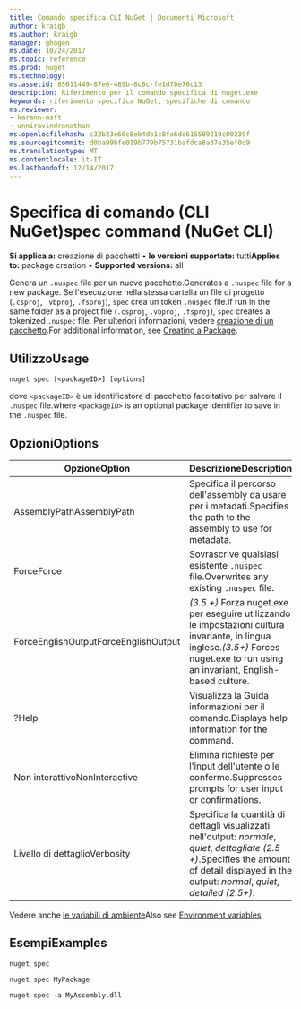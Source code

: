 ```yaml
---
title: Comando specifica CLI NuGet | Documenti Microsoft
author: kraigb
ms.author: kraigb
manager: ghogen
ms.date: 10/24/2017
ms.topic: reference
ms.prod: nuget
ms.technology: 
ms.assetid: 85611449-87e6-489b-8c6c-fe1d7be76c13
description: Riferimento per il comando specifica di nuget.exe
keywords: riferimento specifica NuGet, specifiche di comando
ms.reviewer:
- karann-msft
- unniravindranathan
ms.openlocfilehash: c32b23e66c8eb4db1c8fa6dc615589219c00239f
ms.sourcegitcommit: d0ba99bfe019b779b75731bafdca8a37e35ef0d9
ms.translationtype: MT
ms.contentlocale: it-IT
ms.lasthandoff: 12/14/2017
---
```

# <a name="spec-command-nuget-cli"></a><span data-ttu-id="3325f-104">Specifica di comando (CLI NuGet)</span><span class="sxs-lookup"><span data-stu-id="3325f-104">spec command (NuGet CLI)</span></span>

<span data-ttu-id="3325f-105">**Si applica a:** creazione di pacchetti &bullet; **le versioni supportate:** tutti</span><span class="sxs-lookup"><span data-stu-id="3325f-105">**Applies to:** package creation &bullet; **Supported versions:** all</span></span>

<span data-ttu-id="3325f-106">Genera un `.nuspec` file per un nuovo pacchetto.</span><span class="sxs-lookup"><span data-stu-id="3325f-106">Generates a `.nuspec` file for a new package.</span></span> <span data-ttu-id="3325f-107">Se l'esecuzione nella stessa cartella un file di progetto (`.csproj`, `.vbproj`, `.fsproj`), `spec` crea un token `.nuspec` file.</span><span class="sxs-lookup"><span data-stu-id="3325f-107">If run in the same folder as a project file (`.csproj`, `.vbproj`, `.fsproj`), `spec` creates a tokenized `.nuspec` file.</span></span> <span data-ttu-id="3325f-108">Per ulteriori informazioni, vedere [creazione di un pacchetto](../create-packages/creating-a-package.md).</span><span class="sxs-lookup"><span data-stu-id="3325f-108">For additional information, see [Creating a Package](../create-packages/creating-a-package.md).</span></span>

## <a name="usage"></a><span data-ttu-id="3325f-109">Utilizzo</span><span class="sxs-lookup"><span data-stu-id="3325f-109">Usage</span></span>

```
nuget spec [<packageID>] [options]
```

<span data-ttu-id="3325f-110">dove `<packageID>` è un identificatore di pacchetto facoltativo per salvare il `.nuspec` file.</span><span class="sxs-lookup"><span data-stu-id="3325f-110">where `<packageID>` is an optional package identifier to save in the `.nuspec` file.</span></span>

## <a name="options"></a><span data-ttu-id="3325f-111">Opzioni</span><span class="sxs-lookup"><span data-stu-id="3325f-111">Options</span></span>

| <span data-ttu-id="3325f-112">Opzione</span><span class="sxs-lookup"><span data-stu-id="3325f-112">Option</span></span> | <span data-ttu-id="3325f-113">Descrizione</span><span class="sxs-lookup"><span data-stu-id="3325f-113">Description</span></span> |
| --- | --- |
| <span data-ttu-id="3325f-114">AssemblyPath</span><span class="sxs-lookup"><span data-stu-id="3325f-114">AssemblyPath</span></span> | <span data-ttu-id="3325f-115">Specifica il percorso dell'assembly da usare per i metadati.</span><span class="sxs-lookup"><span data-stu-id="3325f-115">Specifies the path to the assembly to use for metadata.</span></span> |
| <span data-ttu-id="3325f-116">Force</span><span class="sxs-lookup"><span data-stu-id="3325f-116">Force</span></span> | <span data-ttu-id="3325f-117">Sovrascrive qualsiasi esistente `.nuspec` file.</span><span class="sxs-lookup"><span data-stu-id="3325f-117">Overwrites any existing `.nuspec` file.</span></span> |
| <span data-ttu-id="3325f-118">ForceEnglishOutput</span><span class="sxs-lookup"><span data-stu-id="3325f-118">ForceEnglishOutput</span></span> | <span data-ttu-id="3325f-119">*(3.5 +)*  Forza nuget.exe per eseguire utilizzando le impostazioni cultura invariante, in lingua inglese.</span><span class="sxs-lookup"><span data-stu-id="3325f-119">*(3.5+)* Forces nuget.exe to run using an invariant, English-based culture.</span></span> |
| <span data-ttu-id="3325f-120">?</span><span class="sxs-lookup"><span data-stu-id="3325f-120">Help</span></span> | <span data-ttu-id="3325f-121">Visualizza la Guida informazioni per il comando.</span><span class="sxs-lookup"><span data-stu-id="3325f-121">Displays help information for the command.</span></span> |
| <span data-ttu-id="3325f-122">Non interattivo</span><span class="sxs-lookup"><span data-stu-id="3325f-122">NonInteractive</span></span> | <span data-ttu-id="3325f-123">Elimina richieste per l'input dell'utente o le conferme.</span><span class="sxs-lookup"><span data-stu-id="3325f-123">Suppresses prompts for user input or confirmations.</span></span> |
| <span data-ttu-id="3325f-124">Livello di dettaglio</span><span class="sxs-lookup"><span data-stu-id="3325f-124">Verbosity</span></span> | <span data-ttu-id="3325f-125">Specifica la quantità di dettagli visualizzati nell'output: *normale*, *quiet*, *dettagliate (2.5 +)*.</span><span class="sxs-lookup"><span data-stu-id="3325f-125">Specifies the amount of detail displayed in the output: *normal*, *quiet*, *detailed (2.5+)*.</span></span> |

<span data-ttu-id="3325f-126">Vedere anche [le variabili di ambiente](cli-ref-environment-variables.md)</span><span class="sxs-lookup"><span data-stu-id="3325f-126">Also see [Environment variables](cli-ref-environment-variables.md)</span></span>

## <a name="examples"></a><span data-ttu-id="3325f-127">Esempi</span><span class="sxs-lookup"><span data-stu-id="3325f-127">Examples</span></span>

```
nuget spec

nuget spec MyPackage

nuget spec -a MyAssembly.dll
```
